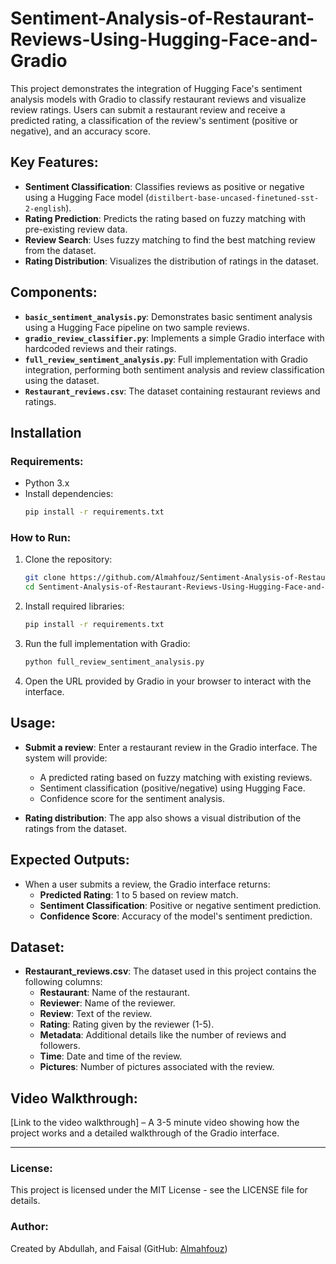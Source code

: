# Sentiment-Analysis-of-Restaurant-Reviews-Using-Hugging-Face-and-Gradio

This project demonstrates the integration of Hugging Face's sentiment analysis models with Gradio to classify restaurant reviews and visualize review ratings. Users can submit a restaurant review and receive a predicted rating, a classification of the review's sentiment (positive or negative), and an accuracy score.

## Key Features:
- **Sentiment Classification**: Classifies reviews as positive or negative using a Hugging Face model (`distilbert-base-uncased-finetuned-sst-2-english`).
- **Rating Prediction**: Predicts the rating based on fuzzy matching with pre-existing review data.
- **Review Search**: Uses fuzzy matching to find the best matching review from the dataset.
- **Rating Distribution**: Visualizes the distribution of ratings in the dataset.

## Components:
- **`basic_sentiment_analysis.py`**: Demonstrates basic sentiment analysis using a Hugging Face pipeline on two sample reviews.
- **`gradio_review_classifier.py`**: Implements a simple Gradio interface with hardcoded reviews and their ratings.
- **`full_review_sentiment_analysis.py`**: Full implementation with Gradio integration, performing both sentiment analysis and review classification using the dataset.
- **`Restaurant_reviews.csv`**: The dataset containing restaurant reviews and ratings.

## Installation

### Requirements:
- Python 3.x
- Install dependencies:
  ```bash
  pip install -r requirements.txt
  ```

### How to Run:
1. Clone the repository:
   ```bash
   git clone https://github.com/Almahfouz/Sentiment-Analysis-of-Restaurant-Reviews-Using-Hugging-Face-and-Gradio.git
   cd Sentiment-Analysis-of-Restaurant-Reviews-Using-Hugging-Face-and-Gradio
   ```

2. Install required libraries:
   ```bash
   pip install -r requirements.txt
   ```

3. Run the full implementation with Gradio:
   ```bash
   python full_review_sentiment_analysis.py
   ```

4. Open the URL provided by Gradio in your browser to interact with the interface.

## Usage:
- **Submit a review**: Enter a restaurant review in the Gradio interface. The system will provide:
  - A predicted rating based on fuzzy matching with existing reviews.
  - Sentiment classification (positive/negative) using Hugging Face.
  - Confidence score for the sentiment analysis.

- **Rating distribution**: The app also shows a visual distribution of the ratings from the dataset.

## Expected Outputs:
- When a user submits a review, the Gradio interface returns:
  - **Predicted Rating**: 1 to 5 based on review match.
  - **Sentiment Classification**: Positive or negative sentiment prediction.
  - **Confidence Score**: Accuracy of the model's sentiment prediction.

## Dataset:
- **Restaurant_reviews.csv**: The dataset used in this project contains the following columns:
  - **Restaurant**: Name of the restaurant.
  - **Reviewer**: Name of the reviewer.
  - **Review**: Text of the review.
  - **Rating**: Rating given by the reviewer (1-5).
  - **Metadata**: Additional details like the number of reviews and followers.
  - **Time**: Date and time of the review.
  - **Pictures**: Number of pictures associated with the review.

## Video Walkthrough:
[Link to the video walkthrough] – A 3-5 minute video showing how the project works and a detailed walkthrough of the Gradio interface.

---

### License:
This project is licensed under the MIT License - see the LICENSE file for details.

### Author:
Created by Abdullah, and Faisal (GitHub: [Almahfouz](https://github.com/Almahfouz))

